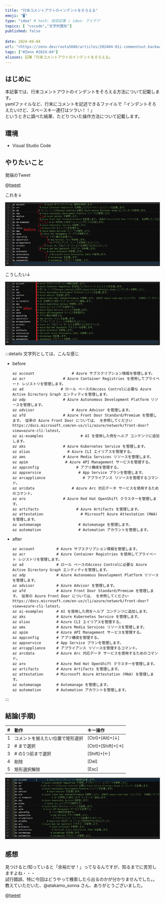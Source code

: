 ```yaml
---
title: "行末コメントアウトのインデントをそろえる"
emoji: "🖥️"
type: "idea" # tech: 技術記事 / idea: アイデア
topics: [ "vscode","文字列整形"]
published: false

date: 2024-04-04
url: "<https://zenn.dev/roota5666/articles/202404-01i-commentout-backward-formatting>"
tags: ["#Zenn #2024-04"]
aliases: 記事「行末コメントアウトのインデントをそろえる」
---
```


## はじめに

本記事では、行末コメントアウトのインデントをそろえる方法について記載します。  
yamlファイルなど、行末にコメントを記述できるファイルで「インデントそろえたいけど、スペースキー連打はツラい！！」  
というときに調べた結果、たどりついた操作方法について記載します。

## 環境

- Visual Studio Code

## やりたいこと

発端のTweet

@[tweet](https://twitter.com/roota5666/status/1651568805838192640?s=20)

これを↓

![](/images/202404-01i-commentout-backward-formatting/202404-01i-commentout-backward-formatting_001_before.png)

こうしたい↓

![](/images/202404-01i-commentout-backward-formatting/202404-01i-commentout-backward-formatting_002_after.png)

:::details 文字列としては、こんな感じ

- before

  ```text
  az account                 # Azure サブスクリプション情報を管理します。
  az acr                 # Azure Container Registries を使用してプライベート レジストリを管理します。
  az ad                 # ロール ベースのAccess Controlに必要な Azure Active Directory Graph エンティティを管理します。
  az adp                 # Azure Autonomous Development Platform リソースを管理します。
  az advisor                 # Azure Advisor を管理します。
  az afd                 # Azure Front Door Standard/Premium を管理します。 従来の Azure Front Door については、 を参照してください https://docs.microsoft.com/en-us/cli/azure/network/front-door?view=azure-cli-latest。
  az ai-examples                 # AI を使用した例をヘルプ コンテンツに追加します。
  az aks                 # Azure Kubernetes Service を管理します。
  az alias                 # Azure CLI エイリアスを管理する。
  az ams                 # Azure Media Services リソースを管理します。
  az apim                 # Azure API Management サービスを管理する。
  az appconfig                 # アプリ構成を管理する。
  az appservice                 # App Service プランを管理します。
  az arcappliance                 # アプライアンス リソースを管理するコマンド。
  az arcdata                 # Azure Arc 対応データ サービスを使用するためのコマンド。
  az aro                 # Azure Red Hat OpenShift クラスターを管理します。
  az artifacts                 # Azure Artifacts を管理します。
  az attestation                 # Microsoft Azure Attestation (MAA) を管理します。
  az automanage                 # Automanage を管理します。
  az automation                 # Automation アカウントを管理します。
  ```

- after

  ```text
  az account          # Azure サブスクリプション情報を管理します。
  az acr              # Azure Container Registries を使用してプライベート レジストリを管理します。
  az ad               # ロール ベースのAccess Controlに必要な Azure Active Directory Graph エンティティを管理します。
  az adp              # Azure Autonomous Development Platform リソースを管理します。
  az advisor          # Azure Advisor を管理します。
  az afd              # Azure Front Door Standard/Premium を管理します。 従来の Azure Front Door については、 を参照してください https://docs.microsoft.com/en-us/cli/azure/network/front-door?view=azure-cli-latest。
  az ai-examples      # AI を使用した例をヘルプ コンテンツに追加します。
  az aks              # Azure Kubernetes Service を管理します。
  az alias            # Azure CLI エイリアスを管理する。
  az ams              # Azure Media Services リソースを管理します。
  az apim             # Azure API Management サービスを管理する。
  az appconfig        # アプリ構成を管理する。
  az appservice       # App Service プランを管理します。
  az arcappliance     # アプライアンス リソースを管理するコマンド。
  az arcdata          # Azure Arc 対応データ サービスを使用するためのコマンド。
  az aro              # Azure Red Hat OpenShift クラスターを管理します。
  az artifacts        # Azure Artifacts を管理します。
  az attestation      # Microsoft Azure Attestation (MAA) を管理します。
  az automanage       # Automanage を管理します。
  az automation       # Automation アカウントを管理します。
  ```

:::

## 結論(手順)

| #   | 動作                             | キー操作           |
| :-- | :------------------------------- | :----------------- |
| 1   | コメントを揃えたい位置で矩形選択 | [Ctrl]+[Alt]+[↓]   |
| 2   | # まで選択                       | [Ctrl]+[Shift]+[→] |
| 3   | # の1つ前まで選択                | [Shift]+[←]        |
| 4   | 削除                             | [Del]              |
| 5   | 矩形選択解除                     | [Esc]              |

![](/images/202404-01i-commentout-backward-formatting/202404-01i-commentout-backward-formatting_003.gif)

## 感想

見つけると/知っていると「余裕だぜ！」ってなるんですが、知るまでに苦労しますよね・・・  
試行錯誤、特に今回はどうやって検索したら出るのかが分かりませんでした。。  
教えていただいた、@atakamo_sonna さん、ありがとうございました。

@[tweet](https://twitter.com/atakamo_sonna/status/1651623166656266240?s=20)
